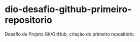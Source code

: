 # dio-desafio-github-primeiro-repositorio
Desafio de Projeto Git/GitHub, criação do primeiro repositório.
